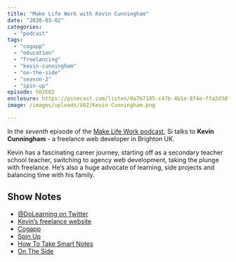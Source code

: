 ```yaml
---
title: "Make Life Work with Kevin Cunningham"
date: "2020-03-02"
categories: 
  - "podcast"
tags: 
  - "cogapp"
  - "education"
  - "freelancing"
  - "kevin-cunningham"
  - "on-the-side"
  - "season-2"
  - "spin-up"
episode: S02E02
enclosure: https://pinecast.com/listen/0a7b7105-c47b-4b1e-8f4e-ffa2d3df11a9.m4a
image: /images/uploads/S02/Kevin-Cunningham.png

---
```


In the _seventh_ episode of the [Make Life Work podcast](https://sijobling.com/makelifework/), Si talks to **Kevin Cunningham** \- a freelance web developer in Brighton UK.

Kevin has a fascinating career journey, starting off as a secondary teacher school teacher, switching to agency web development, taking the plunge with freelance. He’s also a huge advocate of learning, side projects and balancing time with his family.

## Show Notes

- [@DoLearning on Twitter](https://twitter.com/dolearning)
- [Kevin’s freelance website](https://kevincunningham.co.uk)
- [Cogapp](https://www.cogapp.com/)
- [Spin Up](https://spin-up.io)
- [How To Take Smart Notes](https://www.amazon.co.uk/How-Take-Smart-Notes-Nonfiction-ebook/dp/B06WVYW33Y#ace-g4131440328)
- [On The Side](https://ontheside.network)

